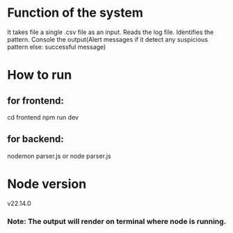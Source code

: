 # Function of the system
It takes file a single .csv file as an input.
Reads the log file.
Identifies the pattern.
Console the output(Alert messages if it detect any suspicious pattern else: successful message)

# How to run 
## for frontend:
cd frontend 
npm run dev
## for backend:
nodemon parser.js
or node parser.js


# Node version 
v22.14.0

### Note: The output will render on terminal where node is running.

